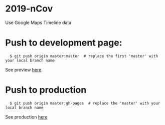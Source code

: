 # 2019-nCov
Use Google Maps Timeline data


# Push to development page:

```
  $ git push origin master:master  # replace the first 'master' with your local branch name
```

See preview [here](https://htmlpreview.github.io/?https://yjlou.github.io/2019-nCov/).

# Push to production

```
  $ git push origin master:gh-pages  # replace the 'master' with your local branch name
```

See production [here](https://yjlou.github.io/2019-nCov/)
